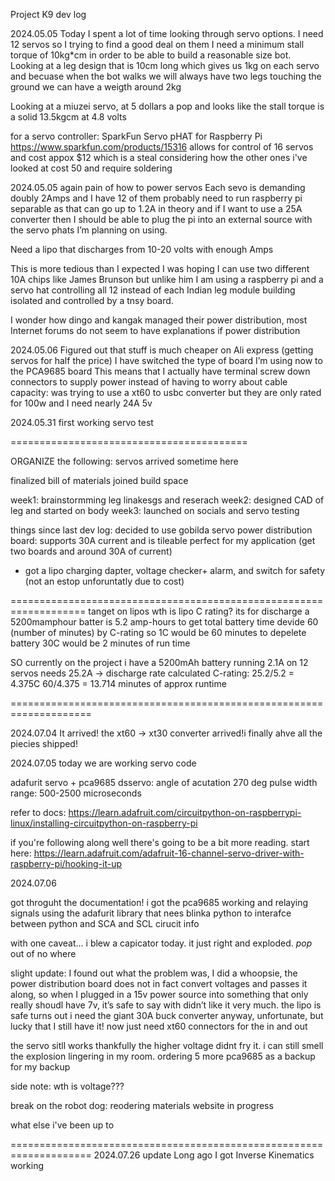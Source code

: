 Project K9 dev log

2024.05.05
Today I spent a lot of time looking through servo options. I need 12 servos so I trying to find a good deal on them
I need a minimum stall torque of 10kg*cm in order to be able to build a reasonable size bot. Looking at a leg design that is 10cm long which gives us 1kg on each servo and becuase when the bot walks we will always have two legs touching the ground we can have a weigth around 2kg

Looking at a miuzei servo, at 5 dollars a pop and looks like the stall torque is a solid 13.5kgcm at 4.8 volts

for a servo controller: SparkFun Servo pHAT for Raspberry Pi
https://www.sparkfun.com/products/15316
allows for control of 16 servos and cost appox $12 which is a steal considering how the other ones i've looked at cost 50 and require soldering



2024.05.05
 again pain of how to power servos 
Each sevo is demanding doubly 2Amps and I have 12 of them probably need to run raspberry pi separable as that can go up to 1.2A in theory and if I want to use a 25A converter then I should be able to plug the pi into an external source with the servo phats I’m planning on using. 

Need a lipo that discharges from 10-20 volts with enough Amps



This is more tedious than I expected I was hoping I can use two different 10A chips like James Brunson but unlike him I am using a raspberry pi and a servo hat controlling all 12 instead of each Indian leg module building isolated and controlled by a tnsy board. 

I wonder how dingo and kangak managed their power distribution, most Internet forums do not seem to have explanations if power distribution

2024.05.06
Figured out that stuff is much cheaper on Ali express (getting servos for half the price)
I have switched the type of board I’m using now to the PCA9685 board 
This means that I actually have terminal screw down connectors to supply power instead of having to worry about cable capacity: was trying to use a xt60 to usbc converter but they are only rated for 100w and I need  nearly 24A 5v

2024.05.31
first working servo test

=========================================

ORGANIZE the following: 
servos arrived sometime here










finalized bill of materials
joined build space

week1: brainstormming leg linakesgs and reserach
week2: designed CAD of leg and started on body
week3: launched on socials and servo testing


things since last dev log:
decided to use gobilda servo power distribution board: supports 30A current and is tileable perfect for my application (get two boards and around 30A of current)


- got a lipo charging dapter, voltage checker+ alarm,  and switch for safety (not an estop unforuntatly due to cost)

===================================================================
tanget on lipos
wth is lipo C rating? its for discharge
a 5200mamphour batter is 5.2 amp-hours
to get total battery time devide 60 (number of minutes) by C-rating
so 1C would be 60 minutes to depelete battery
30C would be 2 minutes of run time

SO currently on the project i have a 5200mAh battery 
running 2.1A on 12 servos needs 25.2A -> discharge rate
calculated C-rating: 25.2/5.2 = 4.375C
60/4.375 = 13.714 minutes of approx runtime

====================================================================

2024.07.04
It arrived! the xt60 -> xt30 converter arrived!i finally ahve all the piecies shipped!

2024.07.05
today we are working servo code

adafurit servo + pca9685 
dsservo: 
    angle of acutation 270 deg
    pulse width range: 500-2500 microseconds

refer to docs: https://learn.adafruit.com/circuitpython-on-raspberrypi-linux/installing-circuitpython-on-raspberry-pi

if you're following along well there's going to be a bit more reading. start here: https://learn.adafruit.com/adafruit-16-channel-servo-driver-with-raspberry-pi/hooking-it-up


2024.07.06

got throguht the documentation! i got the pca9685 working and relaying signals using the adafurit library that nees blinka python to interafce between python and SCA and SCL cirucit info

with one caveat... 
i blew a capicator today. it just right and exploded. *pop* out of no where

slight update: 
I found out what the problem was, I did a whoopsie, the power distribution board does not in fact convert voltages and passes it along, so when I plugged in a 15v power source into something that only really shoudl have 7v, it’s safe to say with didn’t like it very much. the lipo is safe
turns out i need the giant 30A buck converter anyway, unfortunate, but lucky that I still have it!
now just need xt60 connectors for the in and out

the servo sitll works thankfully the higher voltage didnt fry it. i can still smell the explosion lingering in my room. ordering 5 more pca9685 as a backup for my backup

side note: wth is voltage???




break on the robot dog: reodering materials
website in progress

what else i've been up to

====================================================================
2024.07.26 update
Long ago I got Inverse Kinematics working